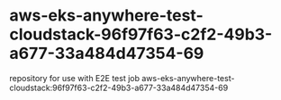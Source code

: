 # aws-eks-anywhere-test-cloudstack-96f97f63-c2f2-49b3-a677-33a484d47354-69
repository for use with E2E test job aws-eks-anywhere-test-cloudstack:96f97f63-c2f2-49b3-a677-33a484d47354-69
